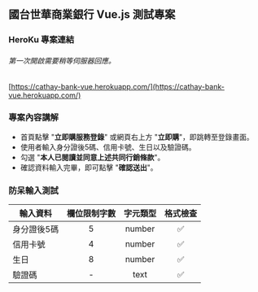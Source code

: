 ## 國台世華商業銀行 Vue.js 測試專案

### HeroKu 專案連結
###### 第一次開啟需要稍等伺服器回應。
[https://cathay-bank-vue.herokuapp.com/](https://cathay-bank-vue.herokuapp.com/)

### 專案內容講解
* 首頁點擊 "**立即購服務登錄**" 或網頁右上方 "**立即購**"，即跳轉至登錄畫面。
* 使用者輸入身分證後5碼、信用卡號、生日以及驗證碼。
* 勾選 "**本人已閱讀並同意上述共同行銷條款**"。
* 確認資料輸入完畢，即可點擊 "**確認送出**"。

### 防呆輸入測試
| 輸入資料      | 欄位限制字數  | 字元類型    | 格式檢查    |
| ------------- |:-------------:|:-----------:|:-----------:|
| 身分證後5碼   | 5             | number      | ✅      |    
| 信用卡號      | 4             | number      | ✅      |
| 生日          | 8             | number      | ✅      |  
| 驗證碼        | -             | text        | ✅      |  
